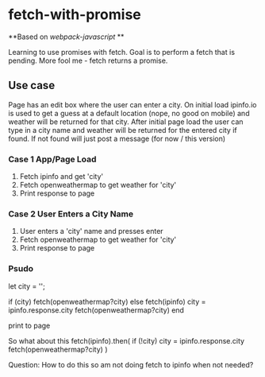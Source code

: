 # fetch-with-promise
**Based on *webpack-javascript* **

Learning to use promises with fetch.
Goal is to perform a fetch that is pending.
More fool me - fetch returns a promise.

## Use case
Page has an edit box where the user can enter a city. On initial load ipinfo.io is used to get a guess at a default location (nope, no good on mobile) and weather will be returned for that city. After initial page load the user can type in a city name and weather will be returned for the entered city if found. If not found will just post a message (for now / this version)

### Case 1 App/Page Load
1. Fetch ipinfo and get 'city'
2. Fetch openweathermap to get weather for 'city'
3. Print response to page

### Case 2 User Enters a City Name
1. User enters a 'city' name and presses enter
2. Fetch openweathermap to get weather for 'city'
3. Print response to page

### Psudo
let city  = '';

if (city) 
  fetch(openweathermap?city)
else
  fetch(ipinfo)
  city = ipinfo.response.city
  fetch(openweathermap?city)
end

print to page

So what about this
fetch(ipinfo).then(
  if (!city) city = ipinfo.response.city
  fetch(openweathermap?city)
)

Question: How to do this so am not doing fetch to ipinfo when not needed?
